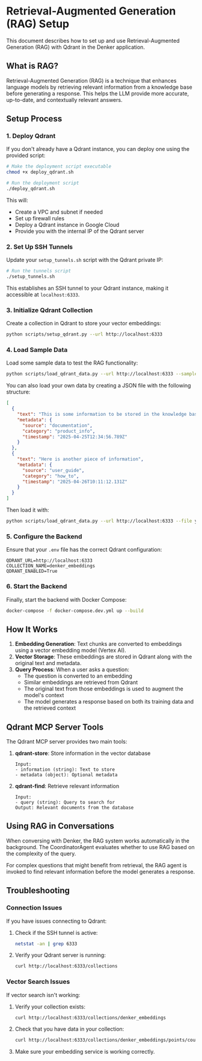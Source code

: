 # Retrieval-Augmented Generation (RAG) Setup

This document describes how to set up and use Retrieval-Augmented Generation (RAG) with Qdrant in the Denker application.

## What is RAG?

Retrieval-Augmented Generation (RAG) is a technique that enhances language models by retrieving relevant information from a knowledge base before generating a response. This helps the LLM provide more accurate, up-to-date, and contextually relevant answers.

## Setup Process

### 1. Deploy Qdrant

If you don't already have a Qdrant instance, you can deploy one using the provided script:

```bash
# Make the deployment script executable
chmod +x deploy_qdrant.sh

# Run the deployment script
./deploy_qdrant.sh
```

This will:
- Create a VPC and subnet if needed
- Set up firewall rules
- Deploy a Qdrant instance in Google Cloud
- Provide you with the internal IP of the Qdrant server

### 2. Set Up SSH Tunnels

Update your `setup_tunnels.sh` script with the Qdrant private IP:

```bash
# Run the tunnels script
./setup_tunnels.sh
```

This establishes an SSH tunnel to your Qdrant instance, making it accessible at `localhost:6333`.

### 3. Initialize Qdrant Collection

Create a collection in Qdrant to store your vector embeddings:

```bash
python scripts/setup_qdrant.py --url http://localhost:6333
```

### 4. Load Sample Data

Load some sample data to test the RAG functionality:

```bash
python scripts/load_qdrant_data.py --url http://localhost:6333 --sample
```

You can also load your own data by creating a JSON file with the following structure:

```json
[
  {
    "text": "This is some information to be stored in the knowledge base",
    "metadata": {
      "source": "documentation",
      "category": "product_info",
      "timestamp": "2025-04-25T12:34:56.789Z"
    }
  },
  {
    "text": "Here is another piece of information",
    "metadata": {
      "source": "user_guide",
      "category": "how_to",
      "timestamp": "2025-04-26T10:11:12.131Z"
    }
  }
]
```

Then load it with:

```bash
python scripts/load_qdrant_data.py --url http://localhost:6333 --file your_data.json
```

### 5. Configure the Backend

Ensure that your `.env` file has the correct Qdrant configuration:

```
QDRANT_URL=http://localhost:6333
COLLECTION_NAME=denker_embeddings
QDRANT_ENABLED=True
```

### 6. Start the Backend

Finally, start the backend with Docker Compose:

```bash
docker-compose -f docker-compose.dev.yml up --build
```

## How It Works

1. **Embedding Generation**: Text chunks are converted to embeddings using a vector embedding model (Vertex AI).
2. **Vector Storage**: These embeddings are stored in Qdrant along with the original text and metadata.
3. **Query Process**: When a user asks a question:
   - The question is converted to an embedding
   - Similar embeddings are retrieved from Qdrant
   - The original text from those embeddings is used to augment the model's context
   - The model generates a response based on both its training data and the retrieved context

## Qdrant MCP Server Tools

The Qdrant MCP server provides two main tools:

1. **qdrant-store**: Store information in the vector database
   ```
   Input: 
   - information (string): Text to store
   - metadata (object): Optional metadata
   ```

2. **qdrant-find**: Retrieve relevant information
   ```
   Input:
   - query (string): Query to search for
   Output: Relevant documents from the database
   ```

## Using RAG in Conversations

When conversing with Denker, the RAG system works automatically in the background. The CoordinatorAgent evaluates whether to use RAG based on the complexity of the query.

For complex questions that might benefit from retrieval, the RAG agent is invoked to find relevant information before the model generates a response.

## Troubleshooting

### Connection Issues

If you have issues connecting to Qdrant:

1. Check if the SSH tunnel is active:
   ```bash
   netstat -an | grep 6333
   ```

2. Verify your Qdrant server is running:
   ```bash
   curl http://localhost:6333/collections
   ```

### Vector Search Issues

If vector search isn't working:

1. Verify your collection exists:
   ```bash
   curl http://localhost:6333/collections/denker_embeddings
   ```

2. Check that you have data in your collection:
   ```bash
   curl http://localhost:6333/collections/denker_embeddings/points/count
   ```

3. Make sure your embedding service is working correctly. 